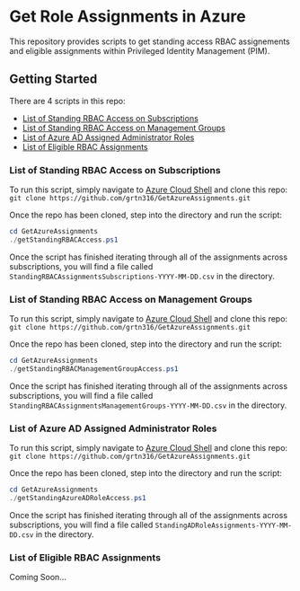 # Get Role Assignments in Azure

This repository provides scripts to get standing access RBAC assignements and eligible assignments within Privileged Identity Management (PIM).

## Getting Started

There are 4 scripts in this repo:

- [List of Standing RBAC Access on Subscriptions](./getStandingRBACAssignmentsSubscriptions.ps1)
- [List of Standing RBAC Access on Management Groups](./getStandingRBACAssignmentsManagementGroups.ps1)
- [List of Azure AD Assigned Administrator Roles](./getStandingADRoleAssignments.ps1)
- [List of Eligible RBAC Assignments]()

### List of Standing RBAC Access on Subscriptions

To run this script, simply navigate to [Azure Cloud Shell](https://shell.azure.com) and clone this repo: `git clone https://github.com/grtn316/GetAzureAssignments.git`

Once the repo has been cloned, step into the directory and run the script:
```powershell
cd GetAzureAssignments
./getStandingRBACAccess.ps1
```

Once the script has finished iterating through all of the assignments across subscriptions, you will find a file called `StandingRBACAssignmentsSubscriptions-YYYY-MM-DD.csv` in the directory.

### List of Standing RBAC Access on Management Groups

To run this script, simply navigate to [Azure Cloud Shell](https://shell.azure.com) and clone this repo: `git clone https://github.com/grtn316/GetAzureAssignments.git`

Once the repo has been cloned, step into the directory and run the script:
```powershell
cd GetAzureAssignments
./getStandingRBACManagementGroupAccess.ps1
```

Once the script has finished iterating through all of the assignments across subscriptions, you will find a file called `StandingRBACAssignmentsManagementGroups-YYYY-MM-DD.csv` in the directory.

### List of Azure AD Assigned Administrator Roles

To run this script, simply navigate to [Azure Cloud Shell](https://shell.azure.com) and clone this repo: `git clone https://github.com/grtn316/GetAzureAssignments.git`

Once the repo has been cloned, step into the directory and run the script:
```powershell
cd GetAzureAssignments
./getStandingAzureADRoleAccess.ps1
```

Once the script has finished iterating through all of the assignments across subscriptions, you will find a file called `StandingADRoleAssignments-YYYY-MM-DD.csv` in the directory.

### List of Eligible RBAC Assignments
Coming Soon...